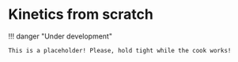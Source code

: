 # Kinetics from scratch

!!! danger "Under development"

    This is a placeholder! Please, hold tight while the cook works!
